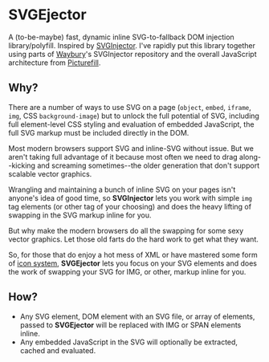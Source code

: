 SVGEjector
==========

A (to-be-maybe) fast, dynamic inline SVG-to-fallback DOM injection library/polyfill. Inspired by [SVGInjector](https://github.com/iconic/SVGInjector). I've rapidly put this library together using parts of [Waybury](http://waybury.com/)'s SVGInjector repository and the overall JavaScript architecture from [Picturefill](https://github.com/scottjehl/picturefill).

## Why?
There are a number of ways to use SVG on a page (`object`, `embed`, `iframe`, `img`, CSS `background-image`) but to unlock the full potential of SVG, including full element-level CSS styling and evaluation of embedded JavaScript, the full SVG markup must be included directly in the DOM.

Most modern browsers support SVG and inline-SVG without issue. But we aren't taking full advantage of it because most often we need to drag along--kicking and screaming sometimes--the older generation that don't support scalable vector graphics.

Wrangling and maintaining a bunch of inline SVG on your pages isn't anyone's idea of good time, so **SVGInjector** lets you work with simple `img` tag elements (or other tag of your choosing) and does the heavy lifting of swapping in the SVG markup inline for you.

But why make the modern browsers do all the swapping for some sexy vector graphics. Let those old farts do the hard work to get what they want.

So, for those that do enjoy a hot mess of XML or have mastered some form of [icon system](http://css-tricks.com/svg-sprites-use-better-icon-fonts/), **SVGEjector** lets you focus on your SVG elements and does the work of swapping your SVG for IMG, or other, markup inline for you.

## How?
* Any SVG element, DOM element with an SVG file, or array of elements, passed to **SVGEjector** will be replaced with IMG or SPAN elements inline.
* Any embedded JavaScript in the SVG will optionally be extracted, cached and evaluated.
